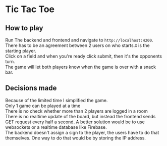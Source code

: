 # Tic Tac Toe
## How to play
Run The backend and frontend and navigate to `http://localhost:4200`.<br>
There has to be an agreement between 2 users on who starts.`X` is the starting player.<br>
Click on a field and when you're ready click submit, then it's the opponents turn.<br>
The game will let both players know when the game is over with a snack bar.

## Decisions made
Because of the limited time I simplified the game.<br>
Only 1 game can be played at a time<br>
There is no check whether more than 2 players are logged in a room<br>
There is no realtime update of the board, but instead the frontend sends GET request every half a second.
A better solution would be to use websockets or a realtime database like Firebase.<br>
The backend doesn't assign a sign to the player, the users have to do that themselves.
One way to do that would be by storing the IP address.
